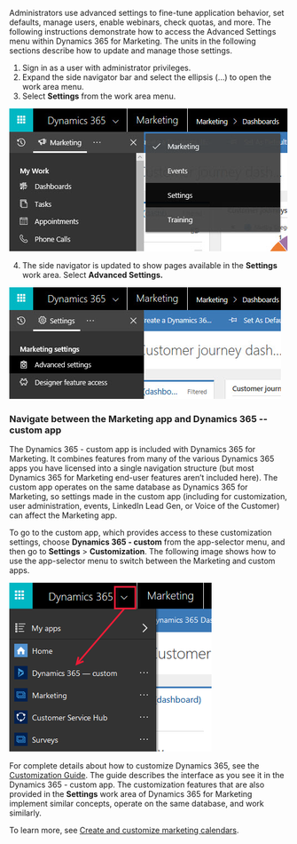 Administrators use advanced settings to fine-tune application behavior, set defaults, manage users, enable webinars, check quotas, and more. The following instructions demonstrate how to access the Advanced Settings menu within Dynamics 365 for Marketing. The units in the following sections describe how to update and manage those settings. 

1.  Sign in as a user with administrator privileges.
2.  Expand the side navigator bar and select the ellipsis (...) to open the work area menu.
3.  Select **Settings** from the work area menu.

![marketing app](../media/gsm-accessadvancedsettings-1.png) 

4.  The side navigator is updated to show pages available in the **Settings** work area. Select **Advanced Settings.**

![marketing app settings](../media/gsm-accessadvancedsettings-2.png) 

### Navigate between the Marketing app and Dynamics 365 -- custom app

The Dynamics 365 - custom app is included with Dynamics 365 for Marketing. It combines features from many of the various Dynamics 365 apps you have licensed into a single navigation structure (but most Dynamics 365 for Marketing end-user features aren’t included here). The custom app operates on the same database as Dynamics 365 for Marketing, so settings made in the custom app (including for customization, user administration, events, LinkedIn Lead Gen, or Voice of the Customer) can affect the Marketing app.

To go to the custom app, which provides access to these customization settings, choose **Dynamics 365 - custom** from the app-selector menu, and then go to **Settings** \> **Customization**. The following image shows how to use the app-selector menu to switch between the Marketing and custom apps.

![drop down](../media/gsm-accessadvancedsettings-3.png) 

For complete details about how to customize Dynamics 365, see the [Customization Guide](https://docs.microsoft.com/dynamics365/customer-engagement/customize/overview). The guide describes the interface as you see it in the Dynamics 365 - custom app. The customization features that are also provided in the **Settings** work area of Dynamics 365 for Marketing implement similar concepts, operate on the same database, and work similarly.

To learn more, see [Create and customize marketing calendars](https://docs.microsoft.com/dynamics365/customer-engagement/marketing/customize-marketing-calendars).
